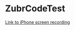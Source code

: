 # ZubrCodeTest

[Link to iPhone screen recording](https://drive.google.com/drive/folders/19ZSdrUqL8RhHYvnUbV71KPHPNWJjEaEP?usp=sharing)
